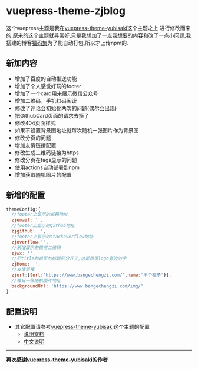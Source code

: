 # vuepress-theme-zjblog
这个vuepress主题是我在[vuepress-theme-yubisaki](https://github.com/Yubisaki/vuepress-theme-yubisaki)这个主题之上
进行修改而来的,原来的这个主题就非常好,只是我想加了一点我想要的内容和改了一点小问题,我搭建的博客[猿码集](https://zjblog.github.io/)为了能自动打包,所以才上传npm的.
## 新加内容
* 增加了百度的自动推送功能
* 增加了个人感觉好玩的footer
* 增加了一个card用来展示微信公众号
* 增加二维码，手机扫码阅读
* 修改了评论会初始化两次的问题(偶尔会出现)
* 把GithubCard页面的请求去掉了
* 修改404页面样式
* 如果不设置背景图地址就每次随机一张图片作为背景图
* 修改分页的问题
* 增加友情链接配置
* 修改生成二维码链接为https
* 修改分页在tags显示的问题
* 使用actions自动部署到npm
* 增加获取随机图片的配置
## 新增的配置
```js
themeConfig:{
  //footer上显示的邮箱地址
  zjemail: '',
  //footer上显示的github地址
  zjgithub: '',
  //footer上显示的stackoverflow地址
  zjoverflow:'',
  //新增展示的微信二维码
  zjwx: '',
  //把title和首页的标题区分开了,这是首页logo旁边的字
  zjHome: '',
  //友情链接
  zjurl:[{url:'https://www.bangechengzi.com/',name:'半个橙子'}],
  //每日一张随机图片地址
  backgroundUrl: 'https://www.bangechengzi.com/img/'
}
```

## 配置说明
 * 其它配置请参考[vuepress-theme-yubisaki](https://github.com/Yubisaki/vuepress-theme-yubisaki)这个主题的配置
     * [说明文档](https://github.com/Bloss/vuepress-theme-yubisaki/blob/master/README.md)
     * [中文说明](https://wuwaki.me/yubisaki/usage.html)
----
__再次感谢[vuepress-theme-yubisaki](https://github.com/Yubisaki/vuepress-theme-yubisaki)的作者__
